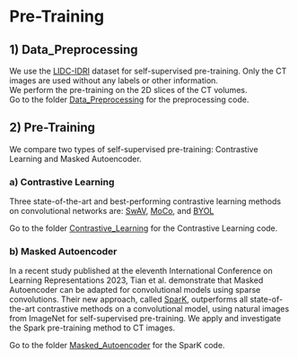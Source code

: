 # Pre-Training

## 1) Data_Preprocessing
We use the [LIDC-IDRI](https://wiki.cancerimagingarchive.net/pages/viewpage.action?pageId=1966254)  dataset for self-supervised pre-training. Only the CT images are used without any labels or other information. \
We perform the pre-training on the 2D slices of the CT volumes. \
Go to the folder [Data_Preprocessing](https://github.com/Wolfda95/SSL-MedicalImagining-CL-MAE/tree/main/Pre-Training/Data_Preprocessing) for the preprocessing code.

## 2) Pre-Training
We compare two types of self-supervised pre-training: Contrastive Learning and Masked Autoencoder. 

### a) Contrastive Learning
Three state-of-the-art and best-performing contrastive learning methods on convolutional networks are: 
[SwAV](https://proceedings.neurips.cc/paper/2020/hash/70feb62b69f16e0238f741fab228fec2-Abstract.html), [MoCo](https://openaccess.thecvf.com/content_CVPR_2020/html/He_Momentum_Contrast_for_Unsupervised_Visual_Representation_Learning_CVPR_2020_paper.html), and [BYOL](https://proceedings.neurips.cc/paper_files/paper/2020/file/f3ada80d5c4ee70142b17b8192b2958e-Paper.pdf) 

Go to the folder [Contrastive_Learning](https://github.com/Wolfda95/SSL-MedicalImagining-CL-MAE/tree/main/Pre-Training/Contrastive_Learning) for the Contrastive Learning code.

### b) Masked Autoencoder
In a recent study published at the eleventh International Conference on Learning Representations 2023, Tian et al. demonstrate that Masked Autoencoder can be adapted for convolutional models using sparse convolutions. Their new approach, called [SparK](https://proceedings.neurips.cc/paper/2020/hash/70feb62b69f16e0238f741fab228fec2-Abstract.html), outperforms all state-of-the-art contrastive methods on a convolutional model, using natural images from ImageNet for self-supervised pre-training. We apply and investigate the Spark pre-training method to CT images. 

Go to the folder [Masked_Autoencoder](https://github.com/Wolfda95/SSL-MedicalImagining-CL-MAE/tree/main/Pre-Training/Masked_Autoencoder) for the SparK code.
